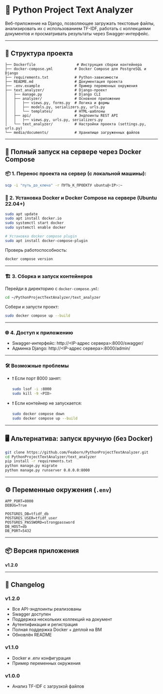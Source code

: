 # 🧠 Python Project Text Analyzer

Веб-приложение на Django, позволяющее загружать текстовые файлы, анализировать их с использованием TF-IDF, работать с коллекциями документов и просматривать результаты через Swagger-интерфейс.

---

## 🔧 Структура проекта

```
├── Dockerfile                   # Инструкция сборки контейнера
├── docker-compose.yml          # Docker Compose для PostgreSQL и Django
├── requirements.txt            # Python-зависимости
├── README.md                   # Документация проекта
├── .env.example                # Пример переменных окружения
├── text_analyzer/              # Django-проект
│   ├── manage.py               # Django CLI
│   ├── analyzer/               # Основное приложение
│   │   ├── views.py, forms.py  # Логика и формы
│   │   ├── models.py, serializers.py, urls.py
│   │   └── templates/          # HTML-шаблоны
│   ├── api/                    # Эндпоинты REST API
│   │   ├── views.py, urls.py, serializers.py
│   └── text_analyzer/          # Настройки проекта (settings.py, urls.py)
└── media/documents/            # Хранилище загруженных файлов
```

---

## 🚀 Полный запуск на сервере через Docker Compose

### 📦 1. Перенос проекта на сервер (с локальной машины):

```bash
scp -i "путь_до_ключа" -r ПУТЬ_К_ПРОЕКТУ ubuntu@<IP>:~
```

### 🔧 2. Установка Docker и Docker Compose на сервере (Ubuntu 22.04+)

```bash
sudo apt update
sudo apt install docker.io
sudo systemctl start docker
sudo systemctl enable docker

# Установка docker compose plugin
sudo apt install docker-compose-plugin
```

Проверь работоспособность:
```bash
docker compose version
```

---

### 🏗 3. Сборка и запуск контейнеров

Перейди в директорию с `docker-compose.yml`:

```bash
cd ~/PythonProjectTextAnalyzer/text_analyzer
```

Собери и запусти проект:

```bash
sudo docker compose up --build
```

---

### 🌐 4. Доступ к приложению

- Swagger-интерфейс: http://<IP-адрес сервера>:8000/swagger/
- Админка Django: http://<IP-адрес сервера>:8000/admin/

---

### 🛠 Возможные проблемы

- ❗ Если порт 8000 занят:
  ```bash
  sudo lsof -i :8000
  sudo kill -9 <PID>
  ```

- ❗ Если контейнер не запускается:
  ```bash
  sudo docker compose down
  sudo docker compose up --build
  ```

---

## 🖥️ Альтернатива: запуск вручную (без Docker)

```bash
git clone https://github.com/Feaborn/PythonProjectTextAnalyzer.git
cd PythonProjectTextAnalyzer/text_analyzer
pip install -r requirements.txt
python manage.py migrate
python manage.py runserver 0.0.0.0:8000
```

---

## ⚙️ Переменные окружения (`.env`)

```env
APP_PORT=8000
DEBUG=True

POSTGRES_DB=tfidf_db
POSTGRES_USER=tfidf_user
POSTGRES_PASSWORD=strongpassword
DB_HOST=db
DB_PORT=5432
```

---

## 📦 Версия приложения

**v1.2.0**

---

## 📝 Changelog

### v1.2.0

- Все API-эндпоинты реализованы
- Swagger доступен
- Поддержка нескольких коллекций на документ
- Аутентификация и регистрация
- Полная поддержка Docker + деплой на ВМ
- Обновлён README

### v1.1.0

- Docker и .env конфигурация
- Пример переменных окружения

### v1.0.0

- Анализ TF-IDF с загрузкой файлов